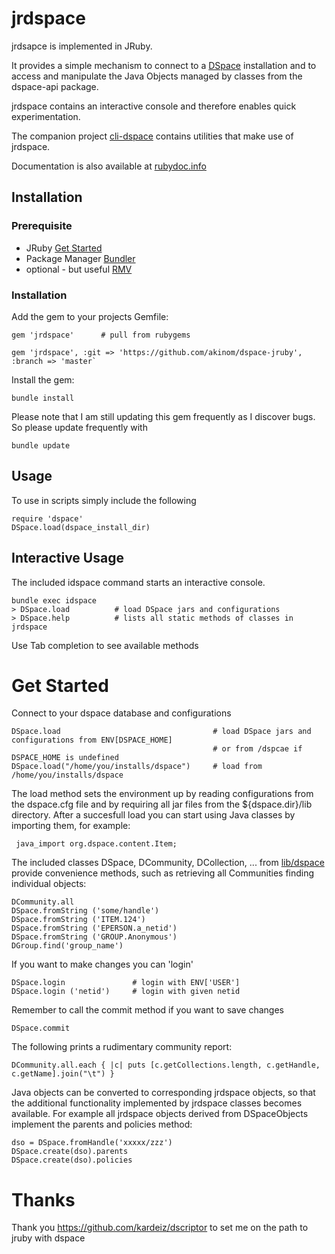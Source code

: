 # jrdspace

jrdsapce is implemented in JRuby. 

It provides a simple mechanism to connect to a [DSpace](https://github.com/DSpace/DSpace) installation and to access and manipulate the Java Objects managed by classes from the dspace-api package. 

jrdspace contains an interactive console and therefore enables quick experimentation. 

The companion project [cli-dspace](https://github.com/akinom/dspace-cli)  contains utilities that make use of jrdspace.

Documentation is also available at [rubydoc.info](http://www.rubydoc.info/github/akinom/dspace-jruby)

## Installation

### Prerequisite
 * JRuby  [Get Started](http://jruby.org/getting-started)
 * Package Manager  [Bundler](http://bundler.io/)
 * optional - but useful [RMV](https://rvm.io/)

### Installation 

Add the gem to your projects Gemfile: 

```
gem 'jrdspace'      # pull from rubygems 

gem 'jrdspace', :git => 'https://github.com/akinom/dspace-jruby', :branch => 'master`

```

Install the gem:

```
bundle install
```

Please note that I am still updating this gem frequently as I discover bugs.
So please update frequently with 

```
bundle update
```

##  Usage 

To use in scripts simply include the following 

```
require 'dspace' 
DSpace.load(dspace_install_dir) 
```

## Interactive Usage 

The included idspace command starts an interactive console.

```
bundle exec idspace 
> DSpace.load          # load DSpace jars and configurations 
> DSpace.help          # lists all static methods of classes in jrdspace 
```

Use Tab completion to see available methods 

# Get Started 

Connect to your dspace database and configurations 

```
DSpace.load                                  # load DSpace jars and configurations from ENV[DSPACE_HOME] 
                                             # or from /dspcae if DSPACE_HOME is undefined
DSpace.load("/home/you/installs/dspace")     # load from /home/you/installs/dspace
```

The load method sets the environment up by reading configurations from the dspace.cfg file and by requiring all jar files from the ${dspace.dir}/lib directory.  After a succesfull load you can start using Java classes by importing them, for example: 

```
 java_import org.dspace.content.Item;
``` 
The included classes DSpace, DCommunity, DCollection, ... from [lib/dspace](lib/dspace) 
provide convenience methods, such as retrieving all Communities  finding individual objects: 

```
DCommunity.all
DSpace.fromString ('some/handle')      
DSpace.fromString ('ITEM.124')      
DSpace.fromString ('EPERSON.a_netid')   
DSpace.fromString ('GROUP.Anonymous')      
DGroup.find('group_name')
```

If you want to make changes you can 'login' 

```
DSpace.login               # login with ENV['USER']
DSpace.login ('netid')     # login with given netid
```

Remember to call the commit method if you want to save changes

```
DSpace.commit 
```

The following prints a rudimentary community report:

```
DCommunity.all.each { |c| puts [c.getCollections.length, c.getHandle, c.getName].join("\t") }
```

Java objects can be converted to corresponding jrdspace objects, so that the additional functionality implemented by jrdspace classes becomes available. 
For example all jrdspace objects derived from DSpaceObjects implement the parents and policies method:

```
dso = DSpace.fromHandle('xxxxx/zzz') 
DSpace.create(dso).parents
DSpace.create(dso).policies
```


# Thanks 
Thank you https://github.com/kardeiz/dscriptor to set me on the path to jruby with dspace 
